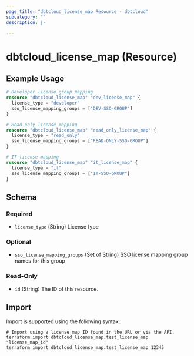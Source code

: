 ```yaml
---
page_title: "dbtcloud_license_map Resource - dbtcloud"
subcategory: ""
description: |-
  
---
```


# dbtcloud_license_map (Resource)




## Example Usage

```terraform
# Developer license group mapping
resource "dbtcloud_license_map" "dev_license_map" {
  license_type = "developer"
  sso_license_mapping_groups = ["DEV-SSO-GROUP"]
}

# Read-only license mapping
resource "dbtcloud_license_map" "read_only_license_map" {
  license_type = "read_only"
  sso_license_mapping_groups = ["READ-ONLY-SSO-GROUP"]
}

# IT license mapping
resource "dbtcloud_license_map" "it_license_map" {
  license_type = "it"
  sso_license_mapping_groups = ["IT-SSO-GROUP"]
}
```

<!-- schema generated by tfplugindocs -->
## Schema

### Required

- `license_type` (String) License type

### Optional

- `sso_license_mapping_groups` (Set of String) SSO license mapping group names for this group

### Read-Only

- `id` (String) The ID of this resource.

## Import

Import is supported using the following syntax:

```shell
# Import using a license map ID found in the URL or via the API.
terraform import dbtcloud_license_map.test_license_map "license_map_id"
terraform import dbtcloud_license_map.test_license_map 12345
```
